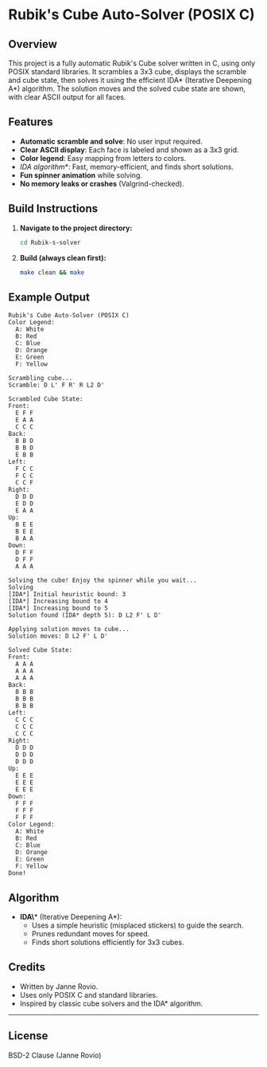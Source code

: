# Rubik's Cube Auto-Solver (POSIX C)

## Overview
This project is a fully automatic Rubik's Cube solver written in C, using only POSIX standard libraries. It scrambles a 3x3 cube, displays the scramble and cube state, then solves it using the efficient IDA* (Iterative Deepening A*) algorithm. The solution moves and the solved cube state are shown, with clear ASCII output for all faces.

## Features
- **Automatic scramble and solve**: No user input required.
- **Clear ASCII display**: Each face is labeled and shown as a 3x3 grid.
- **Color legend**: Easy mapping from letters to colors.
- **IDA* algorithm**: Fast, memory-efficient, and finds short solutions.
- **Fun spinner animation** while solving.
- **No memory leaks or crashes** (Valgrind-checked).

## Build Instructions

1. **Navigate to the project directory:**
   ```sh
   cd Rubik-s-solver
   ```
2. **Build (always clean first):**
   ```sh
   make clean && make
   ```


## Example Output
```
Rubik's Cube Auto-Solver (POSIX C)
Color Legend:
  A: White
  B: Red
  C: Blue
  D: Orange
  E: Green
  F: Yellow

Scrambling cube...
Scramble: D L' F R' R L2 D'

Scrambled Cube State:
Front:
  E F F
  E A A
  C C C
Back:
  B B D
  B B D
  E B B
Left:
  F C C
  F C C
  C C F
Right:
  D D D
  E D D
  E A A
Up:
  B E E
  B E E
  B A A
Down:
  D F F
  D F F
  A A A

Solving the cube! Enjoy the spinner while you wait...
Solving
[IDA*] Initial heuristic bound: 3
[IDA*] Increasing bound to 4
[IDA*] Increasing bound to 5
Solution found (IDA* depth 5): D L2 F' L D'

Applying solution moves to cube...
Solution moves: D L2 F' L D'

Solved Cube State:
Front:
  A A A
  A A A
  A A A
Back:
  B B B
  B B B
  B B B
Left:
  C C C
  C C C
  C C C
Right:
  D D D
  D D D
  D D D
Up:
  E E E
  E E E
  E E E
Down:
  F F F
  F F F
  F F F
Color Legend:
  A: White
  B: Red
  C: Blue
  D: Orange
  E: Green
  F: Yellow
Done!
```

## Algorithm
- **IDA\\*** (Iterative Deepening A*):
  - Uses a simple heuristic (misplaced stickers) to guide the search.
  - Prunes redundant moves for speed.
  - Finds short solutions efficiently for 3x3 cubes.

## Credits
- Written by Janne Rovio.
- Uses only POSIX C and standard libraries.
- Inspired by classic cube solvers and the IDA* algorithm.

---

## License
BSD-2 Clause (Janne Rovio)
